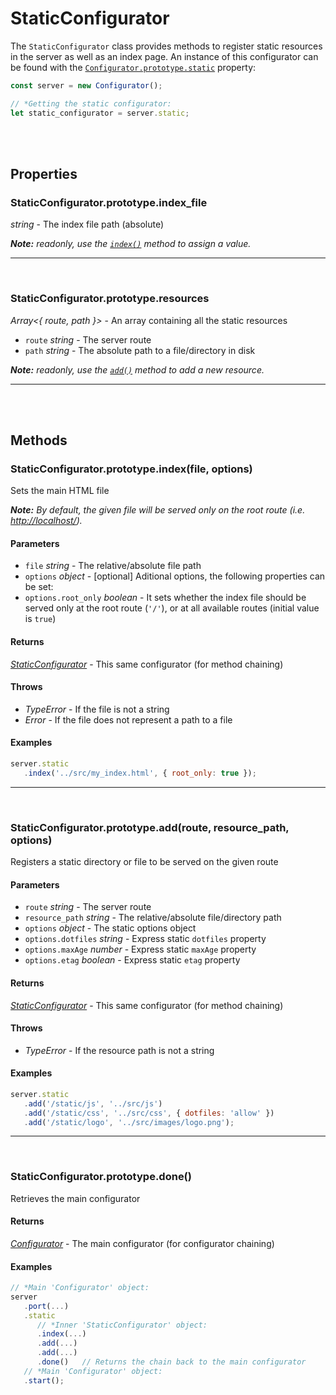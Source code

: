 # StaticConfigurator

The `StaticConfigurator` class provides methods to register static resources in the server as well as an index page. An instance of this configurator can be found with the [`Configurator.prototype.static`](configurator.md#configuratorprototypestatic) property:

```javascript
const server = new Configurator();

// *Getting the static configurator:
let static_configurator = server.static;
```

<br><br>

## Properties

### StaticConfigurator.prototype.index_file

_string_ \- The index file path (absolute)

_**Note:** readonly, use the_ [_`index()`_](#staticconfiguratorprototypeindexfile-options) _method to assign a value._

***

<br>

### StaticConfigurator.prototype.resources

_Array<{ route, path }>_ \- An array containing all the static resources

- `route` _string_ \- The server route
- `path` _string_ \- The absolute path to a file/directory in disk

_**Note:** readonly, use the_ [_`add()`_](#staticconfiguratorprototypeaddroute-resource_path-options) _method to add a new resource._

***

<br><br>

## Methods

### StaticConfigurator.prototype.index(file, options)

Sets the main HTML file

_**Note:** By default, the given file will be served only on the root route (i.e. <http://localhost/>)._

#### Parameters

- `file` _string_ \- The relative/absolute file path
- `options` _object_ \- \[optional\] Aditional options, the following properties can be set:
 - `options.root_only` _boolean_ \- It sets whether the index file should be served only at the root route (`'/'`), or at all available routes (initial value is `true`)

#### Returns

[_StaticConfigurator_](#) \- This same configurator (for method chaining)

#### Throws

- _TypeError_ \- If the file is not a string
- _Error_ \- If the file does not represent a path to a file

#### Examples

```javascript
server.static
   .index('../src/my_index.html', { root_only: true });
```

***

<br>

### StaticConfigurator.prototype.add(route, resource\_path, options)

Registers a static directory or file to be served on the given route

#### Parameters

- `route` _string_ \- The server route
- `resource_path` _string_ \- The relative/absolute file/directory path
- `options` _object_ \- The static options object
 - `options.dotfiles` _string_ \- Express static `dotfiles` property
 - `options.maxAge` _number_ \- Express static `maxAge` property
 - `options.etag` _boolean_ \- Express static `etag` property

#### Returns

[_StaticConfigurator_](#) \- This same configurator (for method chaining)

#### Throws

- _TypeError_ \- If the resource path is not a string

#### Examples

```javascript
server.static
   .add('/static/js', '../src/js')
   .add('/static/css', '../src/css', { dotfiles: 'allow' })
   .add('/static/logo', '../src/images/logo.png');
```

***

<br>

### StaticConfigurator.prototype.done()

Retrieves the main configurator

#### Returns

[_Configurator_](configurator.md) \- The main configurator (for configurator chaining)

#### Examples

```javascript
// *Main 'Configurator' object:
server
   .port(...)
   .static
      // *Inner 'StaticConfigurator' object:
      .index(...)
      .add(...)
      .add(...)
      .done()   // Returns the chain back to the main configurator
   // *Main 'Configurator' object:
   .start();
```
